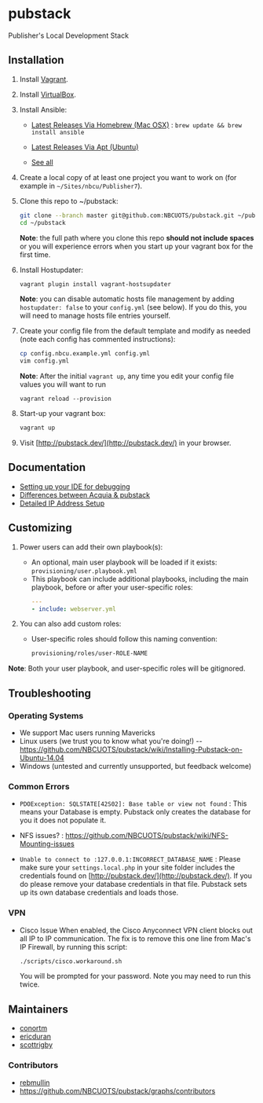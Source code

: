 pubstack
========

Publisher's Local Development Stack

## Installation

1. Install [Vagrant](http://www.vagrantup.com/).

1. Install [VirtualBox](https://www.virtualbox.org/).

1. Install Ansible:
    - [Latest Releases Via Homebrew (Mac OSX)](http://docs.ansible.com/intro_installation.html#latest-releases-via-homebrew-mac-osx) : 
      `brew update && brew install ansible`

    - [Latest Releases Via Apt (Ubuntu)](http://docs.ansible.com/intro_installation.html#latest-releases-via-apt-ubuntu)
    - [See all](http://docs.ansible.com/intro_installation.html#installing-the-control-machine)

1. Create a local copy of at least one project you want to work on (for example in `~/Sites/nbcu/Publisher7`).

1. Clone this repo to ~/pubstack:
    ```bash
    git clone --branch master git@github.com:NBCUOTS/pubstack.git ~/pubstack
    cd ~/pubstack
    ```
    **Note**: the full path where you clone this repo **should not include spaces** or you will experience errors when you start up your vagrant box for the first time.

1. Install Hostupdater:
    ```bash
    vagrant plugin install vagrant-hostsupdater
    ```
    **Note**: you can disable automatic hosts file management by adding `hostupdater: false` to your `config.yml` (see below). If you do this, you will need to manage hosts file entries yourself.

1. Create your config file from the default template and modify as needed (note each config has commented instructions):
    ```bash
    cp config.nbcu.example.yml config.yml
    vim config.yml
    ```
    **Note**: After the initial `vagrant up`, any time you edit your config file values you will want to run
    ```
    vagrant reload --provision
    ```

1. Start-up your vagrant box:
    ```bash
    vagrant up
    ```

1. Visit [http://pubstack.dev/](http://pubstack.dev/) in your browser.

## Documentation

 - [Setting up your IDE for debugging](https://github.com/NBCUOTS/pubstack/wiki/Setting-up-your-IDE-for-debugging)
 - [Differences between Acquia & pubstack](https://github.com/NBCUOTS/pubstack/wiki/Detailed-difference-between-pubstack-&-Acquia)
 - [Detailed IP Address Setup](https://github.com/NBCUOTS/pubstack/wiki/IP-Address-SetUp)

## Customizing

1. Power users can add their own playbook(s):
    - An optional, main user playbook will be loaded if it exists: `provisioning/user.playbook.yml`
    - This playbook can include additional playbooks, including the main playbook, before or after your user-specific roles:
        ```yaml
        ---
        - include: webserver.yml
        ```

2. You can also add custom roles:
    - User-specific roles should follow this naming convention:
        ```bash
        provisioning/roles/user-ROLE-NAME
        ```

**Note**: Both your user playbook, and user-specific roles will be gitignored.

## Troubleshooting

### Operating Systems
- We support Mac users running Mavericks
- Linux users (we trust you to know what you're doing!)
-- https://github.com/NBCUOTS/pubstack/wiki/Installing-Pubstack-on-Ubuntu-14.04
- Windows (untested and currently unsupported, but feedback welcome)

### Common Errors
- ```PDOException: SQLSTATE[42S02]: Base table or view not found```
 : This means your Database is empty. Pubstack only creates the database for you it does not populate it.

- NFS issues?
 : https://github.com/NBCUOTS/pubstack/wiki/NFS-Mounting-issues

- ```Unable to connect to :127.0.0.1:INCORRECT_DATABASE_NAME```
 : Please make sure your ```settings.local.php``` in your site folder includes the credentials found on [http://pubstack.dev/](http://pubstack.dev/). If you do please remove your database credentials in that file. Pubstack sets up its own database credentials and loads those.

### VPN
- Cisco Issue
    When enabled, the Cisco Anyconnect VPN client blocks out all IP to IP communication.
    The fix is to remove this one line from Mac's IP Firewall, by running this script:
    ```sh
    ./scripts/cisco.workaround.sh
    ```
    You will be prompted for your password. Note you may need to run this twice.

## Maintainers
- [conortm](https://github.com/conortm)
- [ericduran](https://github.com/ericduran)
- [scottrigby](https://github.com/scottrigby)

### Contributors
 - [rebmullin](https://github.com/rebmullin)
 - https://github.com/NBCUOTS/pubstack/graphs/contributors
